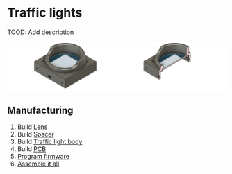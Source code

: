 # Traffic lights

TOOD: Add description

<img src="Mechanical/v1/Traffic lights v1.png" width="50%" /><img src="Mechanical/v1/Traffic lights v1 - Cross section.png" width="50%" />

## Manufacturing

1. Build [Lens](Mechanical/Manufacturing/Lens.md)
2. Build [Spacer](Mechanical/Manufacturing/Spacer.md)
3. Build [Traffic light body](Mechanical/Manufacturing/Traffic%20light%20body.md)
4. Build [PCB](PCB/Manufacturing.md)
5. [Program firmware](Firmware/Programming%20firmware.md)
6. [Assemble it all](Assembly/README.md)
